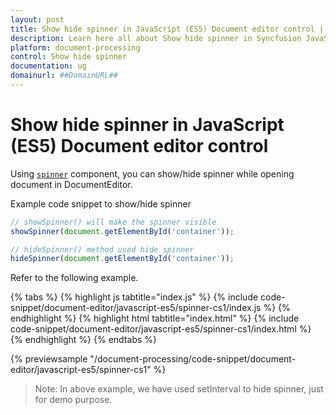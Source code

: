 ```yaml
---
layout: post
title: Show hide spinner in JavaScript (ES5) Document editor control | Syncfusion
description: Learn here all about Show hide spinner in Syncfusion JavaScript (ES5) Document editor control of Syncfusion Essential JS 2 and more.
platform: document-processing
control: Show hide spinner 
documentation: ug
domainurl: ##DomainURL##
---
```


# Show hide spinner in JavaScript (ES5) Document editor control

Using [`spinner`](https://ej2.syncfusion.com/documentation/spinner/getting-started#create-the-spinner-globally) component, you can show/hide spinner while opening document in DocumentEditor.

Example code snippet to show/hide spinner

```ts
// showSpinner() will make the spinner visible
showSpinner(document.getElementById('container'));

// hideSpinner() method used hide spinner
hideSpinner(document.getElementById('container'));
```

Refer to the following example.

{% tabs %}
{% highlight js tabtitle="index.js" %}
{% include code-snippet/document-editor/javascript-es5/spinner-cs1/index.js %}
{% endhighlight %}
{% highlight html tabtitle="index.html" %}
{% include code-snippet/document-editor/javascript-es5/spinner-cs1/index.html %}
{% endhighlight %}
{% endtabs %}

{% previewsample "/document-processing/code-snippet/document-editor/javascript-es5/spinner-cs1" %}

>Note: In above example, we have used setInterval to hide spinner, just for demo purpose.
